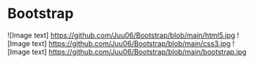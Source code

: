 # Bootstrap
![Image text] https://github.com/Juu06/Bootstrap/blob/main/html5.jpg
![Image text] https://github.com/Juu06/Bootstrap/blob/main/css3.jpg
![Image text] https://github.com/Juu06/Bootstrap/blob/main/bootstrap.jpg
